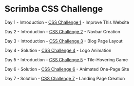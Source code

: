 # Scrimba CSS Challenge

Day 1 - Introduction - [CSS Challenge 1](https://github.com/ritujadixit1/Scrimba-CSS-Challenge/tree/master/CSS%20Challenge%201%20-%20Improve%20this%20website) - Improve This Website

Day 2 - Introduction - [CSS Challenge 2](https://github.com/ritujadixit1/Scrimba-CSS-Challenge/tree/master/CSS%20Challenge%202%20-%20Navbar%20Creation) - Navbar Creation

Day 3 - Introduction - [CSS Challenge 3](https://github.com/ritujadixit1/Scrimba-CSS-Challenge/tree/master/CSS%20Challenge%203%20-%20Blog%20Page%20Layout) - Blog Page Layout

Day 4 - Solution - [CSS Challenge 4](https://github.com/ritujadixit1/Scrimba-CSS-Challenge/tree/master/CSS%20Challenge%204%20-%20Logo%20Animation) - Logo Animation

Day 5 - Introduction - [CSS Challenge 5](https://github.com/ritujadixit1/Scrimba-CSS-Challenge/tree/master/CSS%20Challenge%205%20-%20Tile-Hovering%20Game) - Tile-Hovering Game

Day 6 - Solution - [CSS Challenge 6]() - Animated One-Page Site

Day 7 - Solution - [CSS Challenge 7]() - Landing Page Creation